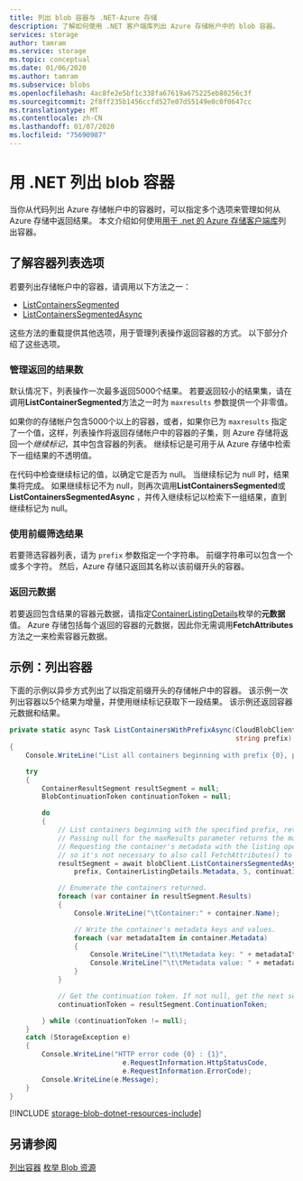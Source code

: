 ```yaml
---
title: 列出 blob 容器与 .NET-Azure 存储
description: 了解如何使用 .NET 客户端库列出 Azure 存储帐户中的 blob 容器。
services: storage
author: tamram
ms.service: storage
ms.topic: conceptual
ms.date: 01/06/2020
ms.author: tamram
ms.subservice: blobs
ms.openlocfilehash: 4ac8fe2e5bf1c338fa67619a675225eb80256c3f
ms.sourcegitcommit: 2f8ff235b1456ccfd527e07d55149e0c0f0647cc
ms.translationtype: MT
ms.contentlocale: zh-CN
ms.lasthandoff: 01/07/2020
ms.locfileid: "75690987"
---
```

# <a name="list-blob-containers-with-net"></a>用 .NET 列出 blob 容器

当你从代码列出 Azure 存储帐户中的容器时，可以指定多个选项来管理如何从 Azure 存储中返回结果。 本文介绍如何使用[用于 .net 的 Azure 存储客户端库](/dotnet/api/overview/azure/storage/client)列出容器。  

## <a name="understand-container-listing-options"></a>了解容器列表选项

若要列出存储帐户中的容器，请调用以下方法之一：

- [ListContainersSegmented](/dotnet/api/microsoft.azure.storage.blob.cloudblobclient.listcontainerssegmented)
- [ListContainersSegmentedAsync](/dotnet/api/microsoft.azure.storage.blob.cloudblobclient.listcontainerssegmentedasync)

这些方法的重载提供其他选项，用于管理列表操作返回容器的方式。 以下部分介绍了这些选项。

### <a name="manage-how-many-results-are-returned"></a>管理返回的结果数

默认情况下，列表操作一次最多返回5000个结果。 若要返回较小的结果集，请在调用**ListContainerSegmented**方法之一时为 `maxresults` 参数提供一个非零值。

如果你的存储帐户包含5000个以上的容器，或者，如果你已为 `maxresults` 指定了一个值，这样，列表操作将返回存储帐户中的容器的子集，则 Azure 存储将返回一个*继续标记*，其中包含容器的列表。 继续标记是可用于从 Azure 存储中检索下一组结果的不透明值。

在代码中检查继续标记的值，以确定它是否为 null。 当继续标记为 null 时，结果集将完成。 如果继续标记不为 null，则再次调用**ListContainersSegmented**或**ListContainersSegmentedAsync** ，并传入继续标记以检索下一组结果，直到继续标记为 null。

### <a name="filter-results-with-a-prefix"></a>使用前缀筛选结果

若要筛选容器列表，请为 `prefix` 参数指定一个字符串。 前缀字符串可以包含一个或多个字符。 然后，Azure 存储只返回其名称以该前缀开头的容器。

### <a name="return-metadata"></a>返回元数据

若要返回包含结果的容器元数据，请指定[ContainerListingDetails](/dotnet/api/microsoft.azure.storage.blob.containerlistingdetails)枚举的**元数据**值。 Azure 存储包括每个返回的容器的元数据，因此你无需调用**FetchAttributes**方法之一来检索容器元数据。

## <a name="example-list-containers"></a>示例：列出容器

下面的示例以异步方式列出了以指定前缀开头的存储帐户中的容器。 该示例一次列出容器以5个结果为增量，并使用继续标记获取下一段结果。 该示例还返回容器元数据和结果。

```csharp
private static async Task ListContainersWithPrefixAsync(CloudBlobClient blobClient,
                                                        string prefix)
{
    Console.WriteLine("List all containers beginning with prefix {0}, plus container metadata:", prefix);

    try
    {
        ContainerResultSegment resultSegment = null;
        BlobContinuationToken continuationToken = null;

        do
        {
            // List containers beginning with the specified prefix, returning segments of 5 results each.
            // Passing null for the maxResults parameter returns the max number of results (up to 5000).
            // Requesting the container's metadata with the listing operation populates the metadata,
            // so it's not necessary to also call FetchAttributes() to read the metadata.
            resultSegment = await blobClient.ListContainersSegmentedAsync(
                prefix, ContainerListingDetails.Metadata, 5, continuationToken, null, null);

            // Enumerate the containers returned.
            foreach (var container in resultSegment.Results)
            {
                Console.WriteLine("\tContainer:" + container.Name);

                // Write the container's metadata keys and values.
                foreach (var metadataItem in container.Metadata)
                {
                    Console.WriteLine("\t\tMetadata key: " + metadataItem.Key);
                    Console.WriteLine("\t\tMetadata value: " + metadataItem.Value);
                }
            }

            // Get the continuation token. If not null, get the next segment.
            continuationToken = resultSegment.ContinuationToken;

        } while (continuationToken != null);
    }
    catch (StorageException e)
    {
        Console.WriteLine("HTTP error code {0} : {1}",
                            e.RequestInformation.HttpStatusCode,
                            e.RequestInformation.ErrorCode);
        Console.WriteLine(e.Message);
    }
}
```

[!INCLUDE [storage-blob-dotnet-resources-include](../../../includes/storage-blob-dotnet-resources-include.md)]

## <a name="see-also"></a>另请参阅

[列出容器](/rest/api/storageservices/list-containers2)
[枚举 Blob 资源](/rest/api/storageservices/enumerating-blob-resources)
